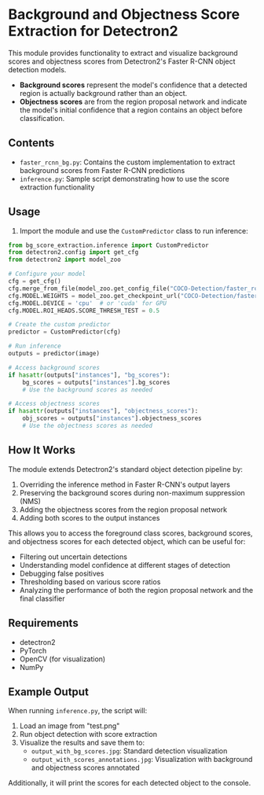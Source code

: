 # Background and Objectness Score Extraction for Detectron2

This module provides functionality to extract and visualize background scores and objectness scores from Detectron2's Faster R-CNN object detection models. 

- **Background scores** represent the model's confidence that a detected region is actually background rather than an object.
- **Objectness scores** are from the region proposal network and indicate the model's initial confidence that a region contains an object before classification.

## Contents

- `faster_rcnn_bg.py`: Contains the custom implementation to extract background scores from Faster R-CNN predictions
- `inference.py`: Sample script demonstrating how to use the score extraction functionality

## Usage

1. Import the module and use the `CustomPredictor` class to run inference:

```python
from bg_score_extraction.inference import CustomPredictor
from detectron2.config import get_cfg
from detectron2 import model_zoo

# Configure your model
cfg = get_cfg()
cfg.merge_from_file(model_zoo.get_config_file("COCO-Detection/faster_rcnn_R_50_FPN_3x.yaml"))
cfg.MODEL.WEIGHTS = model_zoo.get_checkpoint_url("COCO-Detection/faster_rcnn_R_50_FPN_3x.yaml")
cfg.MODEL.DEVICE = 'cpu'  # or 'cuda' for GPU
cfg.MODEL.ROI_HEADS.SCORE_THRESH_TEST = 0.5

# Create the custom predictor
predictor = CustomPredictor(cfg)

# Run inference
outputs = predictor(image)

# Access background scores
if hasattr(outputs["instances"], "bg_scores"):
    bg_scores = outputs["instances"].bg_scores
    # Use the background scores as needed

# Access objectness scores
if hasattr(outputs["instances"], "objectness_scores"):
    obj_scores = outputs["instances"].objectness_scores
    # Use the objectness scores as needed
```

## How It Works

The module extends Detectron2's standard object detection pipeline by:

1. Overriding the inference method in Faster R-CNN's output layers
2. Preserving the background scores during non-maximum suppression (NMS)
3. Adding the objectness scores from the region proposal network
4. Adding both scores to the output instances

This allows you to access the foreground class scores, background scores, and objectness scores for each detected object, which can be useful for:

- Filtering out uncertain detections
- Understanding model confidence at different stages of detection
- Debugging false positives
- Thresholding based on various score ratios
- Analyzing the performance of both the region proposal network and the final classifier

## Requirements

- detectron2
- PyTorch
- OpenCV (for visualization)
- NumPy

## Example Output

When running `inference.py`, the script will:

1. Load an image from "test.png"
2. Run object detection with score extraction
3. Visualize the results and save them to:
   - `output_with_bg_scores.jpg`: Standard detection visualization
   - `output_with_scores_annotations.jpg`: Visualization with background and objectness scores annotated

Additionally, it will print the scores for each detected object to the console. 